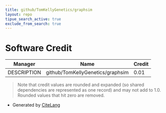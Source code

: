 ```yaml
---
title: github/TomKellyGenetics/graphsim
layout: repo
tipue_search_active: true
exclude_from_search: true
---
```

# Software Credit

|Manager|Name|Credit|
|-------|----|------|
|DESCRIPTION|github/TomKellyGenetics/graphsim|0.01|


> Note that credit values are rounded and expanded (so shared dependencies are represented as one record) and may not add to 1.0. Rounded values that hit zero are removed.


- Generated by [CiteLang](https://github.com/vsoch/citelang)
